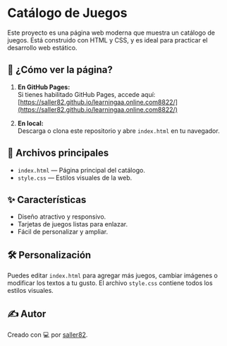 # Catálogo de Juegos

Este proyecto es una página web moderna que muestra un catálogo de juegos. Está construido con HTML y CSS, y es ideal para practicar el desarrollo web estático.

## 🚀 ¿Cómo ver la página?

1. **En GitHub Pages:**  
   Si tienes habilitado GitHub Pages, accede aquí:  
   [https://saller82.github.io/learningaa.online.com8822/](https://saller82.github.io/learningaa.online.com8822/)

2. **En local:**  
   Descarga o clona este repositorio y abre `index.html` en tu navegador.

## 📁 Archivos principales

- `index.html` — Página principal del catálogo.
- `style.css` — Estilos visuales de la web.

## ✨ Características

- Diseño atractivo y responsivo.
- Tarjetas de juegos listas para enlazar.
- Fácil de personalizar y ampliar.

## 🛠️ Personalización

Puedes editar `index.html` para agregar más juegos, cambiar imágenes o modificar los textos a tu gusto. El archivo `style.css` contiene todos los estilos visuales.

## ✍️ Autor

Creado con 💻 por [saller82](https://github.com/saller82).